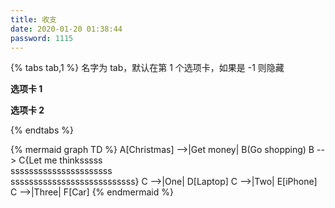 ```yaml
---
title: 收支
date: 2020-01-20 01:38:44
password: 1115
---
```


{% tabs tab,1 %} 名字为 tab，默认在第 1 个选项卡，如果是 -1 则隐藏
<!-- tab 收入 -->
**选项卡 1** 
<!-- endtab -->
<!-- tab 支出 -->
**选项卡 2**
<!-- endtab -->
{% endtabs %}

{% mermaid graph TD %}
A[Christmas] -->|Get money| B(Go shopping)
B --> C{Let me thinksssss<br>ssssssssssssssssssssss<br>sssssssssssssssssssssssssss}
C -->|One| D[Laptop]
C -->|Two| E[iPhone]
C -->|Three| F[Car]
{% endmermaid %}
